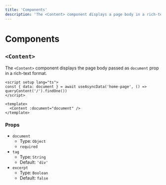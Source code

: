 ```yaml
---
title: 'Components'
description: 'The <Content> component displays a page body in a rich-text format.'
---
```


# Components

## `<Content>`

The `<Content>` component displays the page body passed as `document` prop in a rich-text format.

```vue
<script setup lang="ts">
const { data: document } = await useAsyncData('home-page', () => queryContent('/').findOne())
</script>

<template>
  <Content :document="document" />
</template>
```

### Props

- `document`
  - Type: `Object`
  - `required`
- `tag`
  - Type: `String`
  - Default: `'div'`
- `excerpt`
  - Type: `Boolean`
  - Default: `false`
